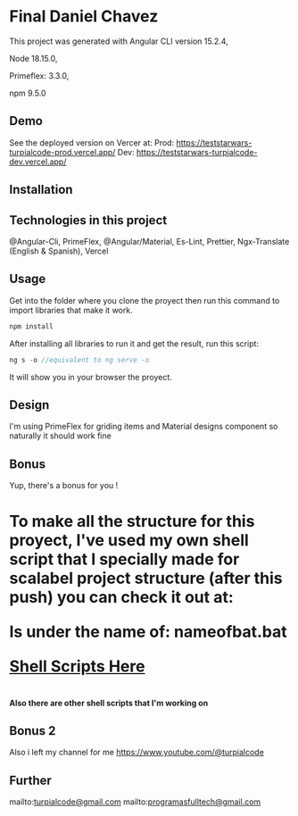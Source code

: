 # Final Daniel Chavez

This project was generated with Angular CLI version 15.2.4,

Node 18.15.0,

Primeflex: 3.3.0,

npm 9.5.0

## Demo
See the deployed version on Vercer at: 
Prod: https://teststarwars-turpialcode-prod.vercel.app/
Dev: https://teststarwars-turpialcode-dev.vercel.app/

## Installation



## Technologies in this project

@Angular-Cli,
PrimeFlex,
@Angular/Material,
Es-Lint,
Prettier,
Ngx-Translate (English & Spanish),
Vercel

## Usage

Get into the folder where you clone the proyect then run this command to import libraries that make it work.

```bash
npm install

```

After installing all libraries to run it and get the result, run this script:

```typescript
ng s -o //equivalent to ng serve -o
```
It will show you in your browser the proyect.

## Design

<p>I'm using PrimeFlex for griding items and Material designs component so naturally it should work fine</p>


## Bonus

Yup, there's a bonus for you !

<h1> 
To make all the structure for this proyect, I've used my own shell script that I specially made for scalabel project structure (after this push) you can check it out at:

Is under the name of: nameofbat.bat

<a href="https://github.com/PFT-Repo/Bats4Angular"> Shell Scripts Here </a>
<h1>
<h4> Also there are other shell scripts that I'm working on</h4>

## Bonus 2

Also i left my channel for me https://www.youtube.com/@turpialcode

## Further

mailto:turpialcode@gmail.com
mailto:programasfulltech@gmail.com
